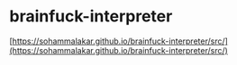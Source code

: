 # brainfuck-interpreter

[https://sohammalakar.github.io/brainfuck-interpreter/src/](https://sohammalakar.github.io/brainfuck-interpreter/src/)
